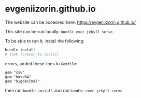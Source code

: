 # evgeniizorin.github.io

The website can be accessed here: https://evgeniizorin.github.io/

This site can be run locally: `bundle exec jekyll serve`. 

To be able to run it, install the following:

```powershell
bundle install
# took forever to install
```

errors, added these lines to `Gemfile`:
```txt
gem "csv"
gem "base64"
gem "bigdecimal"
```

then ran `bundle install` and ran `bundle exec jekyll serve`.
